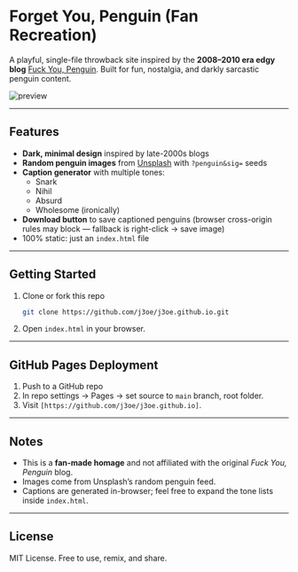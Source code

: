 # Forget You, Penguin (Fan Recreation)

A playful, single-file throwback site inspired by the **2008–2010 era edgy blog** [Fuck You, Penguin](https://knowyourmeme.com/memes/sites/fuck-you-penguin). Built for fun, nostalgia, and darkly sarcastic penguin content.

![preview](https://source.unsplash.com/featured/?penguin&sig=42)

---

## Features
- **Dark, minimal design** inspired by late-2000s blogs
- **Random penguin images** from [Unsplash](https://unsplash.com/) with `?penguin&sig=` seeds
- **Caption generator** with multiple tones:
  - Snark
  - Nihil
  - Absurd
  - Wholesome (ironically)
- **Download button** to save captioned penguins (browser cross-origin rules may block — fallback is right-click → save image)
- 100% static: just an `index.html` file

---

## Getting Started
1. Clone or fork this repo
   ```bash
   git clone https://github.com/j3oe/j3oe.github.io.git
   ```
2. Open `index.html` in your browser.

---

## GitHub Pages Deployment
1. Push to a GitHub repo
2. In repo settings → Pages → set source to `main` branch, root folder.
3. Visit `[https://github.com/j3oe/j3oe.github.io]`.

---

## Notes
- This is a **fan-made homage** and not affiliated with the original *Fuck You, Penguin* blog.
- Images come from Unsplash’s random penguin feed.
- Captions are generated in-browser; feel free to expand the tone lists inside `index.html`.

---

## License
MIT License. Free to use, remix, and share.

